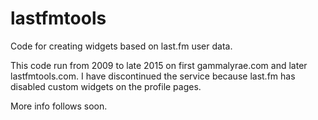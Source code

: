 # lastfmtools

Code for creating widgets based on last.fm user data.

This code run from 2009 to late 2015 on first gammalyrae.com and later lastfmtools.com. I have discontinued the service because last.fm has disabled custom widgets on the profile pages.

More info follows soon.
